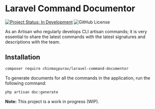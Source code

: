 # Laravel Command Documentor

[![Project Status: In Development](https://img.shields.io/badge/Project%20Status-In%20Development-yellow.svg)](https://github.com/chinmaypurav/penny-expense-manager)
![GitHub License](https://img.shields.io/github/license/chinmaypurav/penny-expense-manager)

As an Artisan who regularly develops CLI artisan commands; 
it is very essential to share the latest commands with the latest signatures and descriptions with the team.

## Installation

```bash
composer require chinmaypurav/laravel-command-documentor
```

To generate documents for all the commands in the application, run the following command:

```bash
php artisan doc:generate
```

**Note:** This project is a work in progress (WIP).